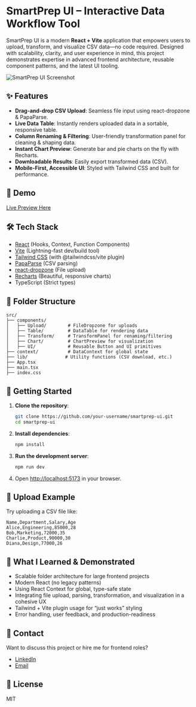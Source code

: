 # SmartPrep UI – Interactive Data Workflow Tool

SmartPrep UI is a modern **React + Vite** application that empowers users to upload, transform, and visualize CSV data—no code required. Designed with scalability, clarity, and user experience in mind, this project demonstrates expertise in advanced frontend architecture, reusable component patterns, and the latest UI tooling.

![SmartPrep UI Screenshot](./smartprep.png)

## ✨ Features

- **Drag-and-drop CSV Upload**: Seamless file input using react-dropzone & PapaParse.
- **Live Data Table**: Instantly renders uploaded data in a sortable, responsive table.
- **Column Renaming & Filtering**: User-friendly transformation panel for cleaning & shaping data.
- **Instant Chart Preview**: Generate bar and pie charts on the fly with Recharts.
- **Downloadable Results**: Easily export transformed data (CSV).
- **Mobile-First, Accessible UI**: Styled with Tailwind CSS and built for performance.

## 🚀 Demo

[Live Preview Here](#) <!-- Replace with your deployment link (e.g., Vercel, Netlify) -->

## 🛠️ Tech Stack

- [React](https://react.dev/) (Hooks, Context, Function Components)
- [Vite](https://vitejs.dev/) (Lightning-fast dev/build tool)
- [Tailwind CSS](https://tailwindcss.com/) (with @tailwindcss/vite plugin)
- [PapaParse](https://www.papaparse.com/) (CSV parsing)
- [react-dropzone](https://react-dropzone.js.org/) (File upload)
- [Recharts](https://recharts.org/) (Beautiful, responsive charts)
- TypeScript (Strict types)

## 🧩 Folder Structure

```
src/
├── components/
│   ├── Upload/        # FileDropzone for uploads
│   ├── Table/         # DataTable for rendering data
│   ├── Transform/     # TransformPanel for renaming/filtering
│   ├── Chart/         # ChartPreview for visualization
│   ├── UI/            # Reusable Button and UI primitives
├── context/           # DataContext for global state
├── lib/              # Utility functions (CSV download, etc.)
├── App.tsx
├── main.tsx
├── index.css
```

## 🏁 Getting Started

1. **Clone the repository**:
   ```bash
   git clone https://github.com/your-username/smartprep-ui.git
   cd smartprep-ui
   ```

2. **Install dependencies**:
   ```bash
   npm install
   ```

3. **Run the development server**:
   ```bash
   npm run dev
   ```

4. Open [http://localhost:5173](http://localhost:5173) in your browser.

## 📂 Upload Example

Try uploading a CSV file like:

```csv
Name,Department,Salary,Age
Alice,Engineering,85000,28
Bob,Marketing,72000,35
Charlie,Product,90000,30
Diana,Design,77000,26
```

## 🎯 What I Learned & Demonstrated

- Scalable folder architecture for large frontend projects
- Modern React (no legacy patterns)
- Using React Context for global, type-safe state
- Integrating file upload, parsing, transformation, and visualization in a cohesive UX
- Tailwind + Vite plugin usage for “just works” styling
- Error handling, user feedback, and production-readiness

## 📢 Contact

Want to discuss this project or hire me for frontend roles?

- [LinkedIn](https://www.linkedin.com/in/theakashkumar)
- [Email](mailto:akash@akashbuilds.com)

## 📝 License

MIT